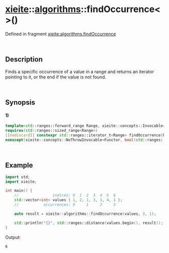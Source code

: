 # [xieite](../../xieite.md)\:\:[algorithms](../../algorithms.md)\:\:findOccurrence\<\>\(\)
Defined in fragment [xieite:algorithms.findOccurrence](../../../src/algorithms/find_occurrence.cpp)

&nbsp;

## Description
Finds a specific occurrence of a value in a range and returns an iterator pointing to it, or the end if the value is not found.

&nbsp;

## Synopsis
#### 1)
```cpp
template<std::ranges::forward_range Range, xieite::concepts::Invocable<bool(std::ranges::range_reference_t<Range>, std::ranges::range_reference_t<Range>)> Functor = std::ranges::equal_to>
requires(std::ranges::sized_range<Range>)
[[nodiscard]] constexpr std::ranges::iterator_t<Range> findOccurrence(Range& range, std::size_t count, const std::ranges::range_reference_t<Range> value, Functor&& comparator = Functor())
noexcept(xieite::concepts::NoThrowInvocable<Functor, bool(std::ranges::range_reference_t<Range>, std::ranges::range_reference_t<Range>)> && xieite::concepts::NoThrowOperableRange<Range>);
```

&nbsp;

## Example
```cpp
import std;
import xieite;

int main() {
    //               indices: 0  1  2  3  4  5  6
    std::vector<int> values { 1, 2, 1, 3, 1, 4, 1 };
    //           occurrences: 0     1     2     3

    auto result = xieite::algorithms::findOccurrence(values, 3, 1);

    std::println("{}", std::ranges::distance(values.begin(), result));
}
```
Output:
```
6
```
